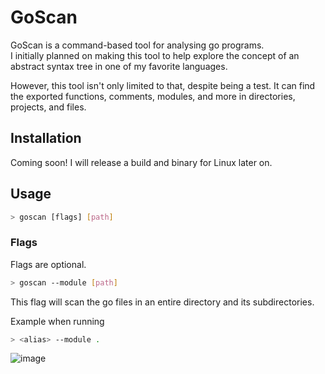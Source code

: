 # GoScan

GoScan is a command-based tool for analysing go programs. 
<br>
I initially planned on making this tool to help explore the concept of an abstract syntax tree in one of my favorite languages.

However, this tool isn't only limited to that, despite being a test. It can find the exported functions, comments, modules, and more in directories, projects, and files.


## Installation

Coming soon! I will release a build and binary for Linux later on.

## Usage

```bash
> goscan [flags] [path]
```
<h3>Flags</h3>

Flags are optional.

```bash
> goscan --module [path]
```
This flag will scan the go files in an entire directory and its subdirectories.

Example when running
```bash
> <alias> --module .
```

![image](https://github.com/Gaurav-Ban22/goscan/assets/69488672/190d18c9-4c8c-408f-836e-420062199f84)

